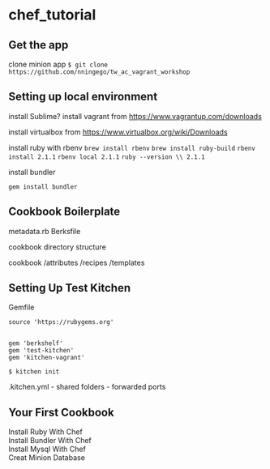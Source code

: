 chef_tutorial
=============

Get the app
-----------
clone minion app
`$ git clone https://github.com/nningego/tw_ac_vagrant_workshop`


Setting up local environment
----------------------------
install Sublime?
install vagrant from https://www.vagrantup.com/downloads

install virtualbox from https://www.virtualbox.org/wiki/Downloads

install ruby with rbenv
`brew install rbenv`
`brew install ruby-build`
`rbenv install 2.1.1`
`rbenv local 2.1.1`
`ruby --version \\ 2.1.1`

install bundler

`gem install bundler`


Cookbook Boilerplate
--------------------
metadata.rb
Berksfile

cookbook directory structure

cookbook
/attributes
/recipes
/templates


Setting Up Test Kitchen
-----------------------
Gemfile
```
source 'https://rubygems.org'


gem 'berkshelf'  
gem 'test-kitchen'  
gem 'kitchen-vagrant'
```

`$ kitchen init`

.kitchen.yml
	- shared folders
	- forwarded ports


Your First Cookbook
-------------------

Install Ruby With Chef  
Install Bundler With Chef  
Install Mysql With Chef  
Creat Minion Database  








